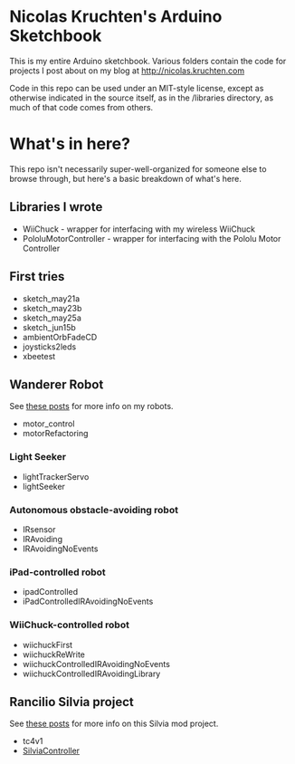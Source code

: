 # Nicolas Kruchten's Arduino Sketchbook

This is my entire Arduino sketchbook. Various folders contain the code for projects I post about on my blog at http://nicolas.kruchten.com

Code in this repo can be used under an MIT-style license, except as otherwise indicated in the source itself, as in the /libraries directory, as much of that code comes from others.

# What's in here?

This repo isn't necessarily super-well-organized for someone else to browse through, but here's a basic breakdown of what's here.

## Libraries I wrote

* WiiChuck - wrapper for interfacing with my wireless WiiChuck
* PololuMotorController - wrapper for interfacing with the Pololu Motor Controller

## First tries

* sketch_may21a
* sketch_may23b
* sketch_may25a
* sketch_jun15b
* ambientOrbFadeCD
* joysticks2leds
* xbeetest

## Wanderer Robot

See [these posts](http://nicolas.kruchten.com/content/tag/robot/) for more info on my robots.

* motor_control
* motorRefactoring

### Light Seeker

* lightTrackerServo
* lightSeeker

### Autonomous obstacle-avoiding robot

* IRsensor
* IRAvoiding
* IRAvoidingNoEvents

### iPad-controlled robot

* ipadControlled
* iPadControlledIRAvoidingNoEvents

### WiiChuck-controlled robot

* wiichuckFirst
* wiichuckReWrite
* wiichuckControlledIRAvoidingNoEvents
* wiichuckControlledIRAvoidingLibrary

## Rancilio Silvia project

See [these posts](http://nicolas.kruchten.com/content/tag/silvia/) for more info on this Silvia mod project.

* tc4v1
* [SilviaController](SilviaController)
